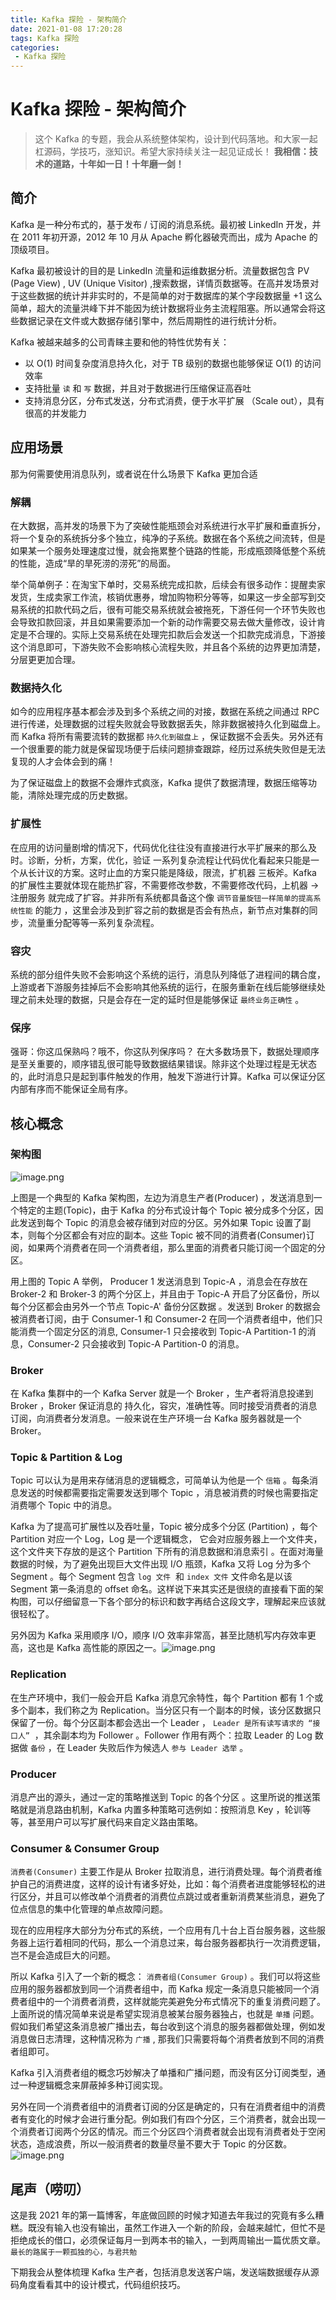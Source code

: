```yaml
---
title: Kafka 探险 - 架构简介
date: 2021-01-08 17:20:28
tags: Kafka 探险
categories:
 - Kafka 探险
---
```

# Kafka 探险 - 架构简介

> 这个 Kafka 的专题，我会从系统整体架构，设计到代码落地。和大家一起杠源码，学技巧，涨知识。希望大家持续关注一起见证成长！
> **我相信：技术的道路，十年如一日！十年磨一剑！**



## 简介


Kafka 是一种分布式的，基于发布 / 订阅的消息系统。最初被 LinkedIn 开发，并在 2011 年初开源，2012 年 10 月从 Apache 孵化器破壳而出，成为 Apache 的顶级项目。

Kafka 最初被设计的目的是 LinkedIn 流量和运维数据分析。流量数据包含 PV (Page View) , UV (Unique Visitor) ,搜索数据，详情页数据等。在高并发场景对于这些数据的统计并非实时的，不是简单的对于数据库的某个字段数据量 +1 这么简单，超大的流量洪峰下并不能因为统计数据将业务主流程阻塞。所以通常会将这些数据记录在文件或大数据存储引擎中，然后周期性的进行统计分析。

Kafka 被越来越多的公司青睐主要和他的特性优势有关：

- 以 O(1) 时间复杂度消息持久化，对于 TB 级别的数据也能够保证 O(1) 的访问效率
- 支持批量 `读` 和 `写` 数据，并且对于数据进行压缩保证高吞吐
- 支持消息分区，分布式发送，分布式消费，便于水平扩展 （Scale out），具有很高的并发能力



## 应用场景


那为何需要使用消息队列，或者说在什么场景下 Kafka 更加合适
### 解耦
在大数据，高并发的场景下为了突破性能瓶颈会对系统进行水平扩展和垂直拆分，将一个复杂的系统拆分多个独立，纯净的子系统。数据在各个系统之间流转，但是如果某一个服务处理速度过慢，就会拖累整个链路的性能，形成瓶颈降低整个系统的性能，造成“旱的旱死涝的涝死”的局面。


举个简单例子：在淘宝下单时，交易系统完成扣款，后续会有很多动作：提醒卖家发货，生成卖家工作流，核销优惠券，增加购物积分等等，如果这一步全部写到交易系统的扣款代码之后，很有可能交易系统就会被拖死，下游任何一个环节失败也会导致扣款回滚，并且如果需要添加一个新的动作需要交易去做大量修改，设计肯定是不合理的。实际上交易系统在处理完扣款后会发送一个扣款完成消息，下游接这个消息即可，下游失败不会影响核心流程失败，并且各个系统的边界更加清楚，分层更更加合理。


### 数据持久化


如今的应用程序基本都会涉及到多个系统之间的对接，数据在系统之间通过 RPC 进行传递，处理数据的过程失败就会导致数据丢失，除非数据被持久化到磁盘上。而 Kafka 将所有需要流转的数据都 `持久化到磁盘上` ，保证数据不会丢失。另外还有一个很重要的能力就是保留现场便于后续问题排查跟踪，经历过系统失败但是无法复现的人才会体会到的痛！


为了保证磁盘上的数据不会爆炸式疯涨，Kafka 提供了数据清理，数据压缩等功能，清除处理完成的历史数据。


### 扩展性


在应用的访问量剧增的情况下，代码优化往往没有直接进行水平扩展来的那么及时。诊断，分析，方案，优化，验证 一系列复杂流程让代码优化看起来只能是一个从长计议的方案。这时止血的方案只能是降级，限流，扩机器 三板斧。Kafka 的扩展性主要就体现在能热扩容，不需要修改参数，不需要修改代码，上机器 -> 注册服务 就完成了扩容。并非所有系统都具备这个像 `调节音量旋钮一样简单的提高系统性能` 的能力 ，这里会涉及到扩容之前的数据是否会有热点，新节点对集群的同步，流量重分配等等一系列复杂流程。


### 容灾


系统的部分组件失败不会影响这个系统的运行，消息队列降低了进程间的耦合度，上游或者下游服务挂掉后不会影响其他系统的运行，在服务重新在线后能够继续处理之前未处理的数据，只是会存在一定的延时但是能够保证 `最终业务正确性` 。


### 保序


强哥：你这瓜保熟吗？哦不，你这队列保序吗？
在大多数场景下，数据处理顺序是至关重要的，顺序错乱很可能导致数据结果错误。除非这个处理过程是无状态的，此时消息只是起到事件触发的作用，触发下游进行计算。Kafka 可以保证分区内部有序而不能保证全局有序。


## 核心概念


### 架构图
![image.png](https://cdn.nlark.com/yuque/0/2021/png/171275/1610274884474-378974bf-6a45-4969-ae07-6763b49d0bba.png#align=left&display=inline&height=540&margin=%5Bobject%20Object%5D&name=image.png&originHeight=1080&originWidth=1920&size=441021&status=done&style=none&width=960)


上图是一个典型的 Kafka 架构图，左边为消息生产者(Producer) ，发送消息到一个特定的主题(Topic)，由于 Kafka 的分布式设计每个 Topic 被分成多个分区，因此发送到每个 Topic 的消息会被存储到对应的分区。另外如果 Topic 设置了副本，则每个分区都会有对应的副本。这些 Topic 被不同的消费者(Consumer)订阅，如果两个消费者在同一个消费者组，那么里面的消费者只能订阅一个固定的分区。


用上图的 Topic A 举例， Producer 1 发送消息到 Topic-A ，消息会在存放在 Broker-2 和 Broker-3 的两个分区上，并且由于 Topic-A 开启了分区备份，所以每个分区都会由另外一个节点 Topic-A' 备份分区数据 。发送到 Broker 的数据会被消费者订阅，由于 Consumer-1 和 Consumer-2 在同一个消费者组中，他们只能消费一个固定分区的消息, Consumer-1 只会接收到 Topic-A Partition-1 的消息，Consumer-2 只会接收到 Topic-A Partition-0 的消息。


### Broker


在 Kafka 集群中的一个 Kafka Server 就是一个 Broker ，生产者将消息投递到 Broker ，Broker 保证消息的 持久化，容灾，准确性等。同时接受消费者的消息订阅，向消费者分发消息。一般来说在生产环境一台 Kafka 服务器就是一个 Broker。


### Topic & Partition & Log


Topic 可以认为是用来存储消息的逻辑概念，可简单认为他是一个 `信箱` 。每条消息发送的时候都需要指定需要发送到哪个 Topic ，消息被消费的时候也需要指定消费哪个 Topic 中的消息。


Kafka 为了提高可扩展性以及吞吐量，Topic 被分成多个分区 (Partition) ，每个 Partition 对应一个 Log，Log 是一个逻辑概念， 它会对应服务器上一个文件夹，这个文件夹下存放的是这个 Partition 下所有的消息数据和消息索引 。在面对海量数据的时候，为了避免出现巨大文件出现 I/O 瓶颈，Kafka 又将 Log 分为多个 Segment 。每个 Segment 包含 `log 文件`  和 `index 文件` 文件命名是以该 Segment 第一条消息的 offset 命名。这样说下来其实还是很绕的直接看下面的架构图，可以仔细留意一下各个部分的标识和数字再结合这段文字，理解起来应该就很轻松了。


另外因为 Kafka 采用顺序 I/O，顺序 I/O 效率非常高，甚至比随机写内存效率更高，这也是 Kafka 高性能的原因之一。![image.png](https://cdn.nlark.com/yuque/0/2021/png/171275/1610266820578-7cf73cbb-805c-448e-9e65-4d1b15998bcc.png#align=left&display=inline&height=540&margin=%5Bobject%20Object%5D&name=image.png&originHeight=1080&originWidth=1920&size=330056&status=done&style=none&width=960)


### Replication


在生产环境中，我们一般会开启 Kafka 消息冗余特性，每个 Partition 都有 1 个或多个副本，我们称之为 Replication。当分区只有一个副本的时候，该分区数据只保留了一份。每个分区副本都会选出一个 Leader ， `Leader 是所有读写请求的 “接口人”`  ，其余副本均为 Follower 。Follower 作用有两个：拉取 Leader 的 Log 数据做 `备份` ，在 Leader 失败后作为候选人 `参与 Leader 选举` 。


### Producer


消息产出的源头，通过一定的策略推送到 Topic 的各个分区 。这里所说的推送策略就是消息路由机制，Kafka 内置多种策略可选例如：按照消息 Key ，轮训等等，甚至用户可以写扩展代码来自定义路由策略。


### Consumer & Consumer Group


`消费者(Consumer)` 主要工作是从 Broker 拉取消息，进行消费处理。每个消费者维护自己的消费进度，这样的设计有诸多好处，比如：每个消费者进度能够轻松的进行区分，并且可以修改单个消费者的消费位点跳过或者重新消费某些消息，避免了位点信息的集中化管理的单点故障问题。


现在的应用程序大部分为分布式的系统，一个应用有几十台上百台服务器，这些服务器上运行着相同的代码，那么一个消息过来，每台服务器都执行一次消费逻辑，岂不是会造成巨大的问题。


所以 Kafka 引入了一个新的概念： `消费者组(Consumer Group)` 。我们可以将这些应用的服务器都放到同一个消费者组中，而 Kafka 规定一条消息只能被同一个消费者组中的一个消费者消费，这样就能完美避免分布式情况下的重复消费问题了。上面所说的情况简单来说是希望实现消息被某台服务器独占，也就是 `单播` 问题。假如我们希望这条消息被广播出去，每台收到这个消息的服务器都做处理，例如发消息做日志清理，这种情况称为 `广播` , 那我们只需要将每个消费者放到不同的消费者组即可。


Kafka 引入消费者组的概念巧妙解决了单播和广播问题，而没有区分订阅类型，通过一种逻辑概念来屏蔽掉多种订阅实现。


另外在同一个消费者组中的消费者订阅的分区是确定的，只有在消费者组中的消费者有变化的时候才会进行重分配。例如我们有四个分区，三个消费者，就会出现一个消费者订阅两个分区的情况。而三个分区四个消费者就会出现有消费者处于空闲状态，造成浪费，所以一般消费者的数量尽量不要大于 Topic 的分区数。![image.png](https://cdn.nlark.com/yuque/0/2021/png/171275/1610270047474-39a3031a-91ed-41ed-9e96-4c9072be7fb1.png#align=left&display=inline&height=540&margin=%5Bobject%20Object%5D&name=image.png&originHeight=1080&originWidth=1920&size=354007&status=done&style=none&width=960)
## 尾声（唠叨）


这是我 2021 年的第一篇博客，年底做回顾的时候才知道去年我过的究竟有多么糟糕。既没有输入也没有输出，虽然工作进入一个新的阶段，会越来越忙，但忙不是拒绝成长的借口，必须保证每月一到两本书的输入，一到两周输出一篇优质文章。 `最长的路属于一颗孤独的心，与君共勉` 


下期我会从整体梳理 Kafka 生产者，包括消息发送客户端，发送端数据缓存从源码角度看看其中的设计模式，代码组织技巧。


